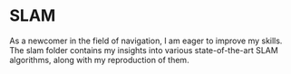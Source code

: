 # SLAM
As a newcomer in the field of navigation, I am eager to improve my skills. The slam folder contains my insights into various state-of-the-art SLAM algorithms, along with my reproduction of them.
